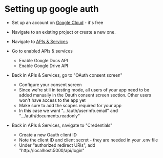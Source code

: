 # Setting up google auth

- Set up an account on [Google Cloud](https://console.cloud.google.com/) - it's free

- Navigate to an existing project or create a new one.

- Navigate to [APIs & Services](https://console.cloud.google.com/apis/dashboard)

- Go to enabled APIs & services
    - Enable Google Docs API
    - Enable Google Drive API

- Back in APIs & Services, go to "OAuth consent screen"
    - Configure your consent screen
    - Since we're still in testing mode, all users of your app need to be added manually in the Oauth consent screen section. Other users won't have access to the app yet
    - Make sure to add the scopes required for your app
    - In this case we want ".../auth/userinfo.email" and ".../auth/documents.readonly"

- Back in APIs & Services, navigate to "Credentials"
    - Create a new Oauth client ID
    - Note the client ID and client secret - they are needed in your .env file
    - Under "authorized redirect URIs", add "http://localhost:5000/api/login"

